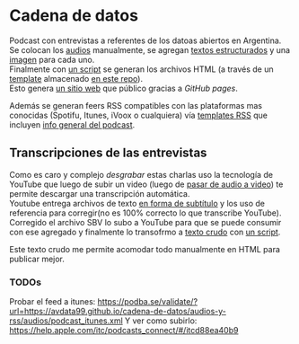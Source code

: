 # Cadena de datos

Podcast con entrevistas a referentes de los datoas abiertos en Argentina.  
Se colocan los [audios](/audios-y-rss/audios) manualmente, se agregan [textos estructurados](/audios-y-rss/audios/ruso.json) y una [imagen](/audios-y-rss/audios/ruso.png) para cada uno.  
Finalmente con [un script](/audios-y-rss/generate-rss.py) se generan los archivos HTML (a través de un [template](https://colorlib.com/wp/template/podca/) almacenado [en este repo](/audios-y-rss/templates-html)).  
Esto genera [un sitio web](https://avdata99.github.io/cadena-de-datos/) que público gracias a _GitHub pages_.  

Además se generan feers RSS compatibles con las plataformas mas conocidas (Spotifu, Itunes, iVoox o cualquiera) vía [templates RSS](/audios-y-rss/templates-rss) que incluyen [info general del podcast](/audios-y-rss/audios/info.json).  

## Transcripciones de las entrevistas

Como es caro y complejo _desgrabar_ estas charlas uso la tecnología de YouTube que luego de subir un video (luego de [pasar de audio a video](/extras/mp3-to-mp4.sh)) te permite descargar una transcripción automática.  
Youtube entrega archivos de texto [en forma de subtítulo](/audios-y-rss/audios/s01e05-secchi.sbv) y los uso de referencia para corregir(no es 100% correcto lo que transcribe YouTube).  
Corregido el archivo SBV lo subo a YouTube para que se puede consumir con ese agregado y finalmente lo transofrmo a [texto crudo](/audios-y-rss/audios/s01e05-secchi.txt) con [un script](/extras/sbv.py).  

Este texto crudo me permite acomodar todo manualmente en HTML para publicar mejor.  

### TODOs

Probar el feed a itunes:  https://podba.se/validate/?url=https://avdata99.github.io/cadena-de-datos/audios-y-rss/audios/podcast_itunes.xml
Y ver como subirlo: https://help.apple.com/itc/podcasts_connect/#/itcd88ea40b9
